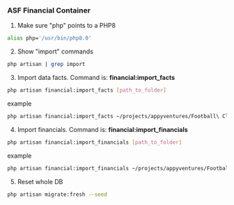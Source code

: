 ### ASF Financial Container

1. Make sure "php" points to a PHP8

```bash
alias php='/usr/bin/php8.0'
```

2. Show "import" commands

```bash
php artisan | grep import
```

3. Import data facts. Command is: __financial:import_facts__
```bash
php artisan financial:import_facts [path_to_folder]
```

example

```bash
php artisan financial:import_facts ~/projects/appyventures/Football\ Club\ Facts\ sheet\ structured
```

4. Import financials. Command is: __financial:import_financials__

```bash
php artisan financial:import_financials [path_to_folder]
``` 

example

```bash
php artisan financial:import_financials ~/projects/appyventures/Football\ Financials
``` 


5. Reset whole DB
```bash
php artisan migrate:fresh --seed
```

